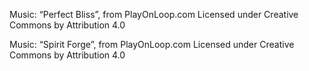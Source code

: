 Music: “Perfect Bliss”, from PlayOnLoop.com
Licensed under Creative Commons by Attribution 4.0

Music: “Spirit Forge”, from PlayOnLoop.com
Licensed under Creative Commons by Attribution 4.0